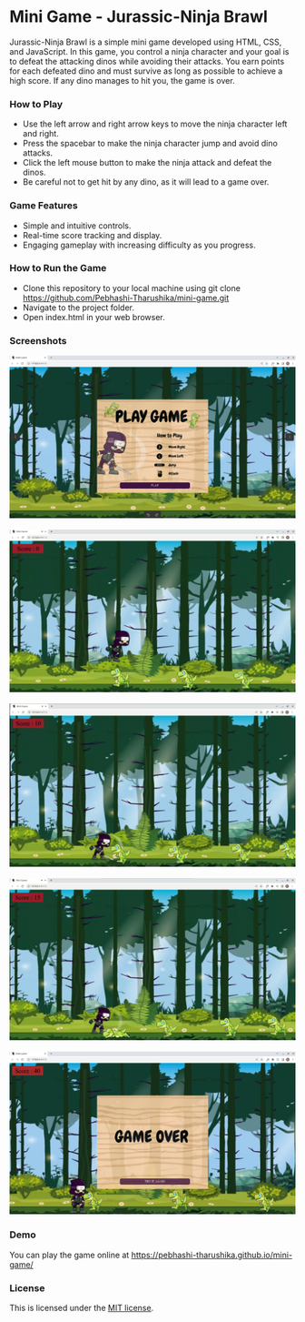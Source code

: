 # Mini Game - Jurassic-Ninja Brawl
Jurassic-Ninja Brawl is a simple mini game developed using HTML, CSS, and JavaScript. In this game, you control a ninja character and your goal is to defeat the attacking dinos while avoiding their attacks. You earn points for each defeated dino and must survive as long as possible to achieve a high score. If any dino manages to hit you, the game is over.

### How to Play
- Use the left arrow and right arrow keys to move the ninja character left and right.
- Press the spacebar to make the ninja character jump and avoid dino attacks.
- Click the left mouse button to make the ninja attack and defeat the dinos.
- Be careful not to get hit by any dino, as it will lead to a game over.

### Game Features
- Simple and intuitive controls.
- Real-time score tracking and display.
- Engaging gameplay with increasing difficulty as you progress.

### How to Run the Game
- Clone this repository to your local machine using git clone https://github.com/Pebhashi-Tharushika/mini-game.git
- Navigate to the project folder.
- Open index.html in your web browser.
  
### Screenshots 
![](asset/game-start.png) <br><br>
![](asset/jump.png) <br><br>
![](asset/attack1.png) <br><br>
![](asset/attack2.png) <br><br>
![](asset/game-over.png) <br>

### Demo
You can play the game online at https://pebhashi-tharushika.github.io/mini-game/

### License
This is licensed under the [MIT license](LICENSE).
